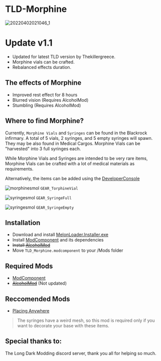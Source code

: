 # TLD-Morphine

![20220402021046_1](https://user-images.githubusercontent.com/102776369/161359073-25bd7862-7567-4229-848c-7004e55fbeb4.jpg)

# Update v1.1
- Updated for latest TLD version by Thekillergreece.
- Morphine vials can be crafted.
- Rebalanced effects duration.

## The effects of Morphine
* Improved rest effect for 8 hours
* Blurred vision (Requires AlcoholMod)
* Stumbling (Requires AlcoholMod)

## Where to find Morphine?
Currently, `Morphine Vials` and `Syringes` can be found in the Blackrock infirmary. A total of 5 vials, 2 syringes, and 5 empty syringes will spawn. They may be also found in Medical Cargos.
Morphine Vials can be "harvested" into 3 full syringes each.

While Morphine Vials and Syringes are intended to be very rare items, Morphine Vials can be crafted with a lot of medical materials as requirements.

Alternatively, the items can be added using the [DeveloperConsole](https://github.com/FINDarkside/TLD-Developer-Console)

![morphinesmol](https://user-images.githubusercontent.com/102776369/161359964-30bdad30-2833-4b04-b8a2-d155dbd95962.png) `GEAR_TorphineVial`

![syringesmol](https://user-images.githubusercontent.com/102776369/161359991-2be1021a-c98a-4d66-af19-82140de548c2.png) `GEAR_SyringeFull`

![syringesmol](https://user-images.githubusercontent.com/102776369/161359996-6c7eebb0-b8f2-4ab2-9b04-f35ef7c3bfab.png) `GEAR_SyringeEmpty`

## Installation
* Download and install [MelonLoader.Installer.exe](https://github.com/HerpDerpinstine/MelonLoader/releases/latest/download/MelonLoader.Installer.exe)
* Install [ModComponent](https://github.com/ds5678/ModComponent) and its dependencies
* ~~Install [AlcoholMod](https://github.com/ds5678/AlcoholMod)~~
* Move `TLD_Morphine.modcomponent` to your /Mods folder

## Required Mods
* [ModComponent](https://github.com/ds5678/ModComponent)
* ~~[AlcoholMod](https://github.com/ds5678/AlcoholMod)~~ (Not updated)

## Reccomended Mods
* [Placing Anywhere](https://github.com/Xpazeman/tld-placing-anywhere)
> The syringes have a weird mesh, so this mod is required only if you want to decorate your base with these items.

## Special thanks to:
The Long Dark Modding discord server, thank you all for helping so much.
